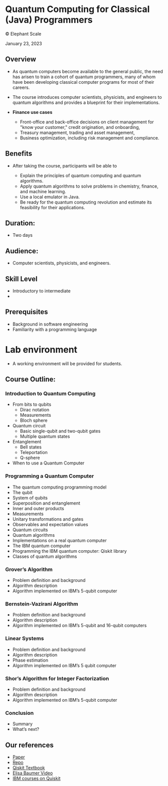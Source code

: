 # Quantum Computing for Classical (Java) Programmers
© Elephant Scale

January 23, 2023

## Overview

* As quantum computers become available to the general public, the need has arisen to train a cohort of
  quantum programmers, many of whom have been developing classical computer programs for most of
  their careers.

* The course introduces computer scientists, physicists, and engineers to quantum
  algorithms and provides a blueprint for their implementations.

* **Finance use cases**
  * Front-office and back-office decisions on client management for "know your customer," credit origination, and onboarding,
  * Treasury management, trading and asset management,
  * Business optimization, including risk management and compliance.

## Benefits

* After taking the course, participants will be able to

  - Explain the principles of quantum computing and quantum algorithms.
  - Apply quantum algorithms to solve problems in chemistry, finance, and machine learning.
  - Use a local emulator in Java.
  - Be ready for the quantum computing revolution and estimate its feasibility for their
    applications.

## Duration:

* Two days

## Audience:

* Computer scientists, physicists, and engineers.

## Skill Level

* Introductory to intermediate
* 
## Prerequisites

* Background in software engineering
* Familiarity with a programming language

# Lab environment

* A working environment will be provided for students.

## Course Outline:

### Introduction to Quantum Computing
* From bits to qubits
  * Dirac notation
  * Measurements
  * Bloch sphere
* Quantum circuit
  * Basic single-qubit and two-qubit gates
  * Multiple quantum states
* Entanglement
  * Bell states
  * Teleportation
  * Q-sphere
* When to use a Quantum Computer

### Programming a Quantum Computer
* The quantum computing programming model
* The qubit
* System of qubits
* Superposition and entanglement
* Inner and outer products
* Measurements
* Unitary transformations and gates
* Observables and expectation values
* Quantum circuits
* Quantum algorithms
* Implementations on a real quantum computer
* The IBM quantum computer
* Programming the IBM quantum computer: Qiskit library
* Classes of quantum algorithms

###  Grover’s Algorithm

*   Problem definition and background
*   Algorithm description
*   Algorithm implemented on IBM’s 5-qubit computer

### Bernstein-Vazirani Algorithm

*   Problem definition and background
*   Algorithm description
*   Algorithm implemented on IBM’s 5-qubit and 16-qubit computers

### Linear Systems

*  Problem definition and background
*  Algorithm description
*  Phase estimation
*  Algorithm implemented on IBM’s 5 qubit computer

### Shor’s Algorithm for Integer Factorization

*  Problem definition and background
*  Algorithm description
*  Algorithm implemented on IBM’s 5-qubit computer

### Conclusion

* Summary
* What’s next?


## Our references
* [Paper](https://arxiv.org/abs/1804.03719)
* [Repo](https://github.com/elephantscale/quantum_algorithms)
* [Qiskit Textbook](https://qiskit.org/textbook/preface.html)
* [Elisa Baumer Video](https://www.youtube.com/watch?v=NZD9APb7ZtY&t=2s)
* [IBM courses on Quiskit](https://www.youtube.com/watch?v=42OiBzfdE2o&list=PLOFEBzvs-VvqKKMXX4vbi4EB1uaErFMSO)